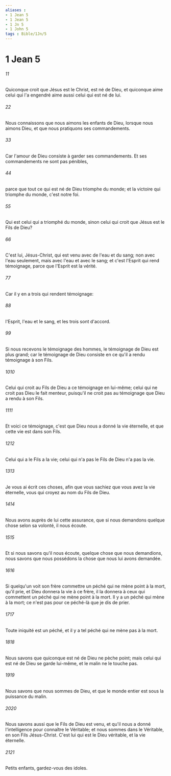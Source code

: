 ```yaml
---
aliases : 
- 1 Jean 5
- 1 Jean 5
- 1 Jn 5
- 1 John 5
tags : Bible/1Jn/5
---
```


# 1 Jean 5

###### 11
Quiconque croit que Jésus est le Christ, est né de Dieu, et quiconque aime celui qui l'a engendré aime aussi celui qui est né de lui.
###### 22
Nous connaissons que nous aimons les enfants de Dieu, lorsque nous aimons Dieu, et que nous pratiquons ses commandements.
###### 33
Car l'amour de Dieu consiste à garder ses commandements. Et ses commandements ne sont pas pénibles,
###### 44
parce que tout ce qui est né de Dieu triomphe du monde; et la victoire qui triomphe du monde, c'est notre foi.
###### 55
Qui est celui qui a triomphé du monde, sinon celui qui croit que Jésus est le Fils de Dieu?
###### 66
C'est lui, Jésus-Christ, qui est venu avec de l'eau et du sang; non avec l'eau seulement, mais avec l'eau et avec le sang; et c'est l'Esprit qui rend témoignage, parce que l'Esprit est la vérité.
###### 77
Car il y en a trois qui rendent témoignage:
###### 88
l'Esprit, l'eau et le sang, et les trois sont d'accord.
###### 99
Si nous recevons le témoignage des hommes, le témoignage de Dieu est plus grand; car le témoignage de Dieu consiste en ce qu'il a rendu témoignage à son Fils.
###### 1010
Celui qui croit au Fils de Dieu a ce témoignage en lui-même; celui qui ne croit pas Dieu le fait menteur, puisqu'il ne croit pas au témoignage que Dieu a rendu à son Fils.
###### 1111
Et voici ce témoignage, c'est que Dieu nous a donné la vie éternelle, et que cette vie est dans son Fils.
###### 1212
Celui qui a le Fils a la vie; celui qui n'a pas le Fils de Dieu n'a pas la vie.
###### 1313
Je vous ai écrit ces choses, afin que vous sachiez que vous avez la vie éternelle, vous qui croyez au nom du Fils de Dieu.
###### 1414
Nous avons auprès de lui cette assurance, que si nous demandons quelque chose selon sa volonté, il nous écoute.
###### 1515
Et si nous savons qu'il nous écoute, quelque chose que nous demandions, nous savons que nous possédons la chose que nous lui avons demandée.
###### 1616
Si quelqu'un voit son frère commettre un péché qui ne mène point à la mort, qu'il prie, et Dieu donnera la vie à ce frère, il la donnera à ceux qui commettent un péché qui ne mène point à la mort. Il y a un péché qui mène à la mort; ce n'est pas pour ce péché-là que je dis de prier.
###### 1717
Toute iniquité est un péché, et il y a tel péché qui ne mène pas à la mort.
###### 1818
Nous savons que quiconque est né de Dieu ne pèche point; mais celui qui est né de Dieu se garde lui-même, et le malin ne le touche pas.
###### 1919
Nous savons que nous sommes de Dieu, et que le monde entier est sous la puissance du malin.
###### 2020
Nous savons aussi que le Fils de Dieu est venu, et qu'il nous a donné l'intelligence pour connaître le Véritable; et nous sommes dans le Véritable, en son Fils Jésus-Christ. C'est lui qui est le Dieu véritable, et la vie éternelle.
###### 2121
Petits enfants, gardez-vous des idoles.
